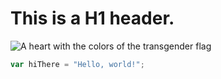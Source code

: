 # This is a H1 header.
![A heart with the colors of the transgender flag](https://cdn3.emoji.gg/emojis/4554_Transgender_Heart.png)
```javascript
var hiThere = "Hello, world!";
```
